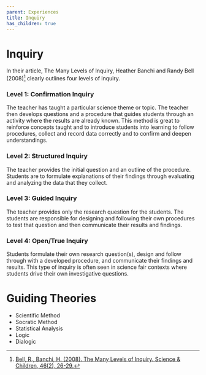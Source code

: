 ```yaml
---
parent: Experiences
title: Inquiry
has_children: true
---
```


# Inquiry


In their article, The Many Levels of Inquiry, Heather Banchi and Randy Bell (2008)[^1] clearly outlines four levels of inquiry.

### Level 1: Confirmation Inquiry
The teacher has taught a particular science theme or topic. The teacher then develops questions and a procedure that guides students through an activity where the results are already known. This method is great to reinforce concepts taught and to introduce students into learning to follow procedures, collect and record data correctly and to confirm and deepen understandings.

### Level 2: Structured Inquiry
The teacher provides the initial question and an outline of the procedure. Students are to formulate explanations of their findings through evaluating and analyzing the data that they collect.

### Level 3: Guided Inquiry
The teacher provides only the research question for the students. The students are responsible for designing and following their own procedures to test that question and then communicate their results and findings.

### Level 4: Open/True Inquiry
Students formulate their own research question(s), design and follow through with a developed procedure, and communicate their findings and results. This type of inquiry is often seen in science fair contexts where students drive their own investigative questions.

# Guiding Theories
-	Scientific Method
-	Socratic Method
-	Statistical Analysis
-	Logic
-	Dialogic

[^1]: [Bell, R., Banchi, H. (2008). The Many Levels of Inquiry. Science & Children, 46(2), 26-29.](https://www.michiganseagrant.org/lessons/wp-content/uploads/sites/3/2019/04/The-Many-Levels-of-Inquiry-NSTA-article.pdf)

